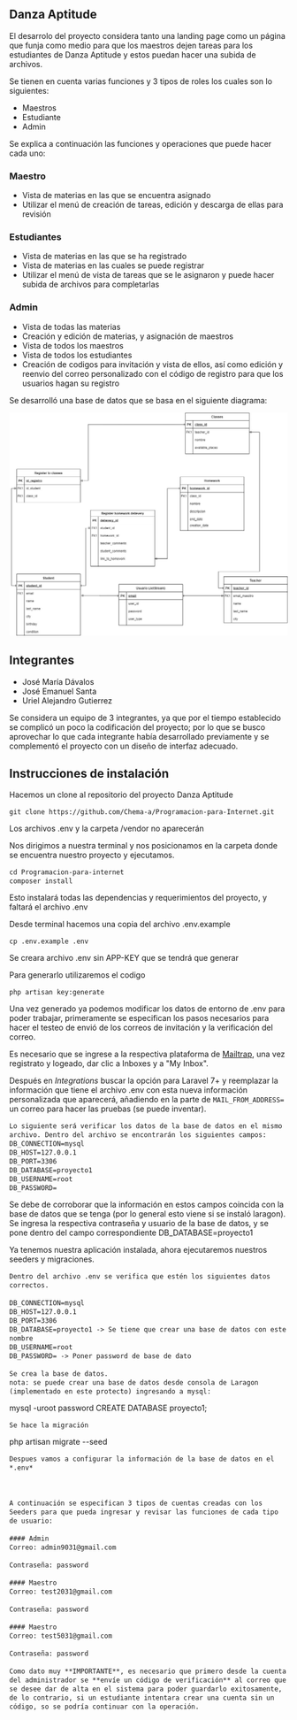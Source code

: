 
## Danza Aptitude
El desarrolo del proyecto considera tanto una landing page como un página que funja como medio para que los maestros dejen tareas para los estudiantes de Danza Aptitude y estos puedan hacer una subida de archivos.

Se tienen en cuenta varias funciones y 3 tipos de roles los cuales son lo siguientes:
- Maestros
- Estudiante
- Admin

Se explica a continuación las funciones y operaciones que puede hacer cada uno:
### Maestro
- Vista de materias en las que se encuentra asignado
- Utilizar el menú de creación de tareas, edición y descarga de ellas para revisión

### Estudiantes
- Vista de materias en las que se ha registrado
- Vista de materias en las cuales se puede registrar
- Utilizar el menú de vista de tareas que se le asignaron y puede hacer subida de archivos para completarlas
  


### Admin
- Vista de todas las materias
- Creación y edición de materias, y asignación de maestros
- Vista de todos los maestros
- Vista de todos los estudiantes
- Creación de codigos para invitación y vista de ellos, así como edición y reenvio del correo personalizado con el código de registro para que los usuarios hagan su registro


Se desarrolló una base de datos que se basa en el siguiente diagrama:

![alt text](diagrama.jpeg)



## Integrantes

- José María Dávalos
- José Emanuel Santa
- Uriel Alejandro Gutierrez

Se considera un equipo de 3 integrantes, ya que por el tiempo establecido se complicó un poco la codificación del proyecto; por lo que se busco aprovechar lo que cada integrante había desarrollado previamente y se complementó el proyecto con un diseño de interfaz adecuado.

## Instrucciones de instalación

Hacemos un clone al repositorio del proyecto Danza Aptitude
~~~
git clone https://github.com/Chema-a/Programacion-para-Internet.git
~~~
Los archivos .env y la carpeta /vendor no aparecerán

Nos dirigimos a nuestra terminal y nos posicionamos en la carpeta donde se encuentra nuestro proyecto y ejecutamos.
~~~
cd Programacion-para-internet
composer install
~~~

Esto instalará todas las dependencias y requerimientos del proyecto, y faltará el archivo .env

Desde terminal hacemos una copia del archivo .env.example

~~~
cp .env.example .env
~~~

Se creara archivo .env sin APP-KEY que se tendrá que generar

Para generarlo utilizaremos el codigo
~~~
php artisan key:generate
~~~

Una vez generado ya podemos modificar los datos de entorno de .env para poder trabajar, primeramente se especifican los pasos necesarios para hacer el testeo de envió de los correos de invitación y la verificación del correo.

Es necesario que se ingrese a la respectiva plataforma de [Mailtrap](mailtrap.io), una vez registrato y logeado, dar clic a Inboxes y a "My Inbox". 

Después en *Integrations* buscar la opción para Laravel 7+ y reemplazar la información que tiene el archivo .env con esta nueva información personalizada que aparecerá, añadiendo en la parte de `MAIL_FROM_ADDRESS=` un correo para hacer las pruebas (se puede inventar).
~~~
Lo siguiente será verificar los datos de la base de datos en el mismo archivo. Dentro del archivo se encontrarán los siguientes campos:
DB_CONNECTION=mysql
DB_HOST=127.0.0.1
DB_PORT=3306
DB_DATABASE=proyecto1
DB_USERNAME=root
DB_PASSWORD=
~~~
Se debe de corroborar que la información en estos campos coincida con la base de datos que se tenga (por lo general esto viene si se instaló laragon).
Se ingresa la respectiva contraseña y usuario de la base de datos, y se pone dentro del campo correspondiente DB_DATABASE=proyecto1


Ya tenemos nuestra aplicación instalada, ahora ejecutaremos nuestros seeders y migraciones.

~~~
Dentro del archivo .env se verifica que estén los siguientes datos correctos.

DB_CONNECTION=mysql
DB_HOST=127.0.0.1
DB_PORT=3306
DB_DATABASE=proyecto1 -> Se tiene que crear una base de datos con este nombre
DB_USERNAME=root
DB_PASSWORD= -> Poner password de base de dato

Se crea la base de datos. 
nota: se puede crear una base de datos desde consola de Laragon (implementado en este protecto) ingresando a mysql: 
~~~
mysql -uroot password
CREATE DATABASE proyecto1;
~~~
Se hace la migración
~~~
php artisan migrate --seed
~~~
Despues vamos a configurar la información de la base de datos en el *.env*



A continuación se especifican 3 tipos de cuentas creadas con los Seeders para que pueda ingresar y revisar las funciones de cada tipo de usuario:

#### Admin
Correo: admin9031@gmail.com

Contraseña: password

#### Maestro
Correo: test2031@gmail.com

Contraseña: password

#### Maestro
Correo: test5031@gmail.com

Contraseña: password

Como dato muy **IMPORTANTE**, es necesario que primero desde la cuenta del administrador se **envíe un código de verificación** al correo que se desee dar de alta en el sistema para poder guardarlo exitosamente, de lo contrario, si un estudiante intentara crear una cuenta sin un código, so se podría continuar con la operación.

